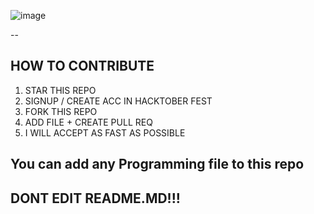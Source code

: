 ![image](https://user-images.githubusercontent.com/56723300/135698966-dc5c7d59-e8cf-4ffc-b0bf-a82009ad2187.png)

--

## HOW TO CONTRIBUTE

1. STAR THIS REPO 
2. SIGNUP / CREATE ACC IN HACKTOBER FEST
3. FORK THIS REPO 
4. ADD FILE + CREATE PULL REQ 
5. I WILL ACCEPT AS FAST AS POSSIBLE

## You can add any Programming file to this repo
## DONT EDIT README.MD!!!

